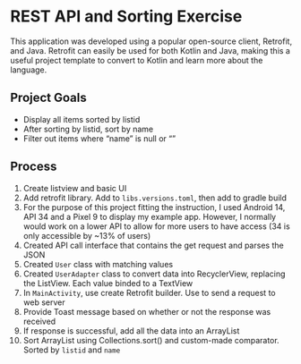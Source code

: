 # REST API and Sorting Exercise

This application was developed using a popular open-source client, Retrofit, and Java. Retrofit can easily be used for both Kotlin and Java, making this a useful project template to convert to Kotlin and learn more about the language.

## Project Goals
- Display all items sorted by listid
- After sorting by listid, sort by name
- Filter out items where “name” is null or “”

## Process
1. Create listview and basic UI
2. Add retrofit library. Add to ```libs.versions.toml```, then add to gradle build
3. For the purpose of this project fitting the instruction, I used Android 14, API 34 and a Pixel 9 to display my example app. However, I normally would work on a lower API to allow for more users to have access (34 is only accessible by ~13% of users)
5. Created API call interface that contains the get request and parses the JSON
6. Created ```User``` class with matching values
7. Created ```UserAdapter``` class to convert data into RecyclerView, replacing the ListView. Each value binded to a TextView
8. In ```MainActivity```, use create Retrofit builder. Use to send a request to web server
9. Provide Toast message based on whether or not the response was received
10. If response is successful, add all the data into an ArrayList
11. Sort ArrayList using Collections.sort() and custom-made comparator. Sorted by ```listid``` and ```name```

